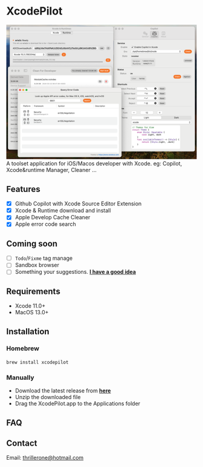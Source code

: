 # XcodePilot

![functions](./Assets/funcs.png)
A toolset application for iOS/Macos developer with Xcode. eg: Copilot, Xcode&runtime Manager, Cleaner ...

## Features

- [x] Github Copilot with Xcode Source Editor Extension
- [x] Xcode & Runtime download and install
- [x] Apple Develop Cache Cleaner
- [x] Apple error code search

## Coming soon

- [ ] `Todo`/`Fixme` tag manage
- [ ] Sandbox browser
- [ ] Something your suggestions. [**I have a good idea**](https://github.com/TMTBO/XcodePilotApp/issues/new)

## Requirements

- Xcode 11.0+
- MacOS 13.0+

## Installation

### Homebrew

`brew install xcodepilot`

### Manually

- Download the latest release from [**here**](https://xcodepilot.thriller.fun/packages/appcast/appcast.xml)
- Unzip the downloaded file
- Drag the XcodePilot.app to the Applications folder

## FAQ

## Contact

Email: thrillerone@hotmail.com
